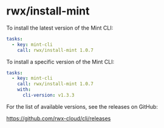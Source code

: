 # rwx/install-mint

To install the latest version of the Mint CLI:

```yaml
tasks:
  - key: mint-cli
    call: rwx/install-mint 1.0.7
```

To install a specific version of the Mint CLI:

```yaml
tasks:
  - key: mint-cli
    call: rwx/install-mint 1.0.7
    with:
      cli-version: v1.3.3
```

For the list of available versions, see the releases on GitHub:

https://github.com/rwx-cloud/cli/releases
